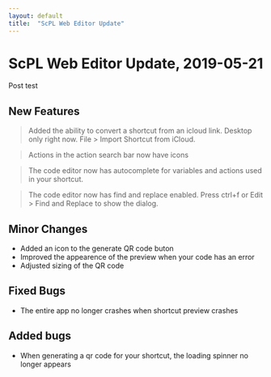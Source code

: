 ```yaml
---
layout: default
title:  "ScPL Web Editor Update"
---
```


# ScPL Web Editor Update, 2019-05-21

Post test

## New Features

> Added the ability to convert a shortcut from an icloud link.
> Desktop only right now. File > Import Shortcut from iCloud.

> Actions in the action search bar now have icons

> The code editor now has autocomplete for variables and actions
> used in your shortcut.

> The code editor now has find and replace enabled. Press ctrl+f
> or Edit > Find and Replace to show the dialog.

## Minor Changes

- Added an icon to the generate QR code buton
- Improved the appearence of the preview when your code has an error
- Adjusted sizing of the QR code

## Fixed Bugs

- The entire app no longer crashes when shortcut preview crashes

## Added bugs

- When generating a qr code for your shortcut, the loading spinner no longer appears

